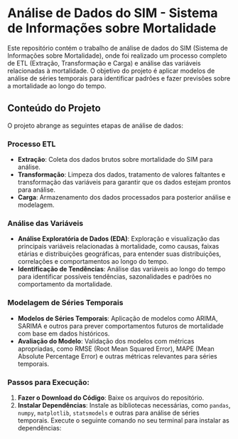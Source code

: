 # Análise de Dados do SIM - Sistema de Informações sobre Mortalidade

Este repositório contém o trabalho de análise de dados do SIM (Sistema de Informações sobre Mortalidade), onde foi realizado um processo completo de ETL (Extração, Transformação e Carga) e análise das variáveis relacionadas à mortalidade. O objetivo do projeto é aplicar modelos de análise de séries temporais para identificar padrões e fazer previsões sobre a mortalidade ao longo do tempo.

## Conteúdo do Projeto

O projeto abrange as seguintes etapas de análise de dados:

### Processo ETL

- **Extração**: Coleta dos dados brutos sobre mortalidade do SIM para análise.
- **Transformação**: Limpeza dos dados, tratamento de valores faltantes e transformação das variáveis para garantir que os dados estejam prontos para análise.
- **Carga**: Armazenamento dos dados processados para posterior análise e modelagem.

### Análise das Variáveis

- **Análise Exploratória de Dados (EDA)**: Exploração e visualização das principais variáveis relacionadas à mortalidade, como causas, faixas etárias e distribuições geográficas, para entender suas distribuições, correlações e comportamentos ao longo do tempo.
- **Identificação de Tendências**: Análise das variáveis ao longo do tempo para identificar possíveis tendências, sazonalidades e padrões no comportamento da mortalidade.

### Modelagem de Séries Temporais

- **Modelos de Séries Temporais**: Aplicação de modelos como ARIMA, SARIMA e outros para prever comportamentos futuros de mortalidade com base em dados históricos.
- **Avaliação do Modelo**: Validação dos modelos com métricas apropriadas, como RMSE (Root Mean Squared Error), MAPE (Mean Absolute Percentage Error) e outras métricas relevantes para séries temporais.

### Passos para Execução:

1. **Fazer o Download do Código**: Baixe os arquivos do repositório.
2. **Instalar Dependências**: Instale as bibliotecas necessárias, como `pandas`, `numpy`, `matplotlib`, `statsmodels` e outras para análise de séries temporais. Execute o seguinte comando no seu terminal para instalar as dependências:
